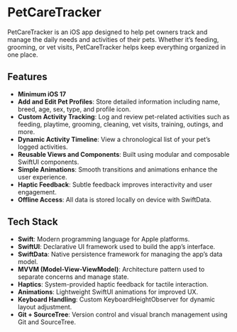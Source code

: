 # PetCareTracker

PetCareTracker is an iOS app designed to help pet owners track and manage the daily needs and activities of their pets. Whether it’s feeding, grooming, or vet visits, PetCareTracker helps keep everything organized in one place.

## Features
- **Minimum iOS 17**
- **Add and Edit Pet Profiles**: Store detailed information including name, breed, age, sex, type, and profile icon.
- **Custom Activity Tracking**: Log and review pet-related activities such as feeding, playtime, grooming, cleaning, vet visits, training, outings, and more.
- **Dynamic Activity Timeline**: View a chronological list of your pet’s logged activities.
- **Reusable Views and Components**: Built using modular and composable SwiftUI components.
- **Simple Animations**: Smooth transitions and animations enhance the user experience.
- **Haptic Feedback**: Subtle feedback improves interactivity and user engagement.
- **Offline Access**: All data is stored locally on device with SwiftData.

## Tech Stack
- **Swift**: Modern programming language for Apple platforms.
- **SwiftUI**: Declarative UI framework used to build the app’s interface.
- **SwiftData**: Native persistence framework for managing the app’s data model.
- **MVVM (Model-View-ViewModel)**: Architecture pattern used to separate concerns and manage state.
- **Haptics**: System-provided haptic feedback for tactile interaction.
- **Animations**: Lightweight SwiftUI animations for improved UX.
- **Keyboard Handling**: Custom KeyboardHeightObserver for dynamic layout adjustment.
- **Git + SourceTree**: Version control and visual branch management using Git and SourceTree.
